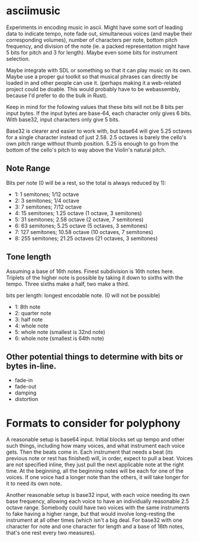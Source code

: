 # asciimusic

Experiments in encoding music in ascii.  Might have some sort of leading data to
indicate tempo, note fade out, simultaneous voices (and maybe their
corresponding volumes), number of characters per note, bottom pitch frequency,
and division of the note (ie. a packed representation might have 5 bits for
pitch and 3 for length).  Maybe even some bits for instrument selection.

Maybe integrate with SDL or something so that it can play music on its own.
Maybe use a proper gui toolkit so that musical phrases can directly be loaded in
and other people can use it.  (perhaps making it a web-related project could be
doable.  This would probably have to be webassembly, because I'd prefer to do
the bulk in Rust).

Keep in mind for the following values that these bits will not be 8 bits per
input bytes.  If the input bytes are base-64, each character only gives 6 bits.
With base32, input characters only give 5 bits.

Base32 is clearer and easier to work with, but base64 will give 5.25 octaves for
a single character instead of just 2.58.  2.5 octaves is barely the cello's own
pitch range without thumb position.  5.25 is enough to go from the bottom of the
cello's pitch to way above the Violin's natural pitch.

## Note Range

Bits per note (0 will be a rest, so the total is always reduced by 1):

* 1: 1 semitones; 1/12 octave
* 2: 3 semitones; 1/4 octave
* 3: 7 semitones; 7/12 octave
* 4: 15 semitones; 1.25 octave (1 octave, 3 semitones)
* 5: 31 semitones; 2.58 octave (2 octave, 7 semitones)
* 6: 63 semitones; 5.25 octave (5 octaves, 3 semitones)
* 7: 127 semitones; 10.58 octave (10 octaves, 7 semitones)
* 8: 255 semitones; 21.25 octaves (21 octaves, 3 semitones)

## Tone length

Assuming a base of 16th notes. Finest subdivision is 16th notes here.  Triplets
of the higher note is possible by taking it down to sixths with the tempo.
Three sixths make a half, two make a third.

bits per length: longest encodable note.  (0 will not be possible)

* 1: 8th note
* 2: quarter note
* 3: half note
* 4: whole note
* 5: whole note (smallest is 32nd note)
* 6: whole note (smallest is 64th note)

## Other potential things to determine with bits or bytes in-line.

* fade-in
* fade-out
* damping
* distortion

# Formats to consider for polyphony

A reasonable setup is base64 input.  Initial blocks set up tempo and other such
things, including how many voices, and what instrument each voice gets.  Then
the beats come in.  Each instrument that needs a beat (its previous note or rest
has finished) will, in order, expect to pull a beat.  Voices are not specified
inline, they just pull the next applicable note at the right time.  At the
beginning, all the beginning notes will be each for one of the voices.  If one
voice had a longer note than the others, it will take longer for it to need its
own note.

Another reasonable setup is base32 input, with each voice needing its own base
frequency, allowing each voice to have an individually reasonable 2.5 octave
range.  Somebody could have two voices with the same instruments to fake having
a higher range, but that would involve long-resting the instrument at all other
times (which isn't a big deal.  For base32 with one character for note and one
character for length and a base of 16th notes, that's one rest every two
measures).
